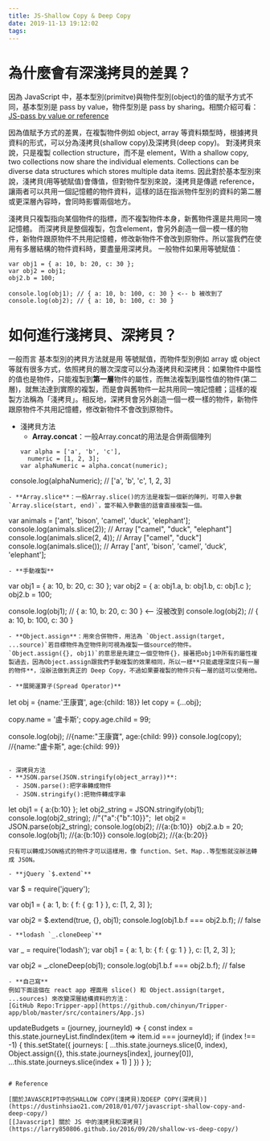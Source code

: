 ```yaml
---
title: JS-Shallow Copy & Deep Copy
date: 2019-11-13 19:12:02
tags:
---
```


# 為什麼會有深淺拷貝的差異？

因為 JavaScript 中，基本型別(primitve)與物件型別(object)的值的賦予方式不同，基本型別是 pass by value，物件型別是 pass by sharing。相關介紹可看：[JS-pass by value or reference](https://chinyun.github.io/myblog/2019/11/13/JS-pass-by-value-or-reference/)

因為值賦予方式的差異，在複製物件例如 object, array 等資料類型時，根據拷貝資料的形式，可以分為淺拷貝(shallow copy)及深拷貝(deep copy)。
對淺拷貝來說，只是複製 collection structure，而不是 element，With a shallow copy, two collections now share the individual elements. Collections can be diverse data structures which stores multiple data items.
因此對於基本型別來說，淺拷貝(用等號賦值)會傳值，但對物件型別來說，淺拷貝是傳遞 reference，讓兩者可以共用一個記憶體的物件資料，這樣的話在指派物件型別的資料的第二層或更深層內容時，會同時影響兩個地方。

淺拷貝只複製指向某個物件的指標，而不複製物件本身，新舊物件還是共用同一塊記憶體。
而深拷貝是整個複製，包含element，會另外創造一個一模一樣的物件，新物件跟原物件不共用記憶體，修改新物件不會改到原物件。所以當我們在使用有多層結構的物件資料時，要盡量用深拷貝。
一般物件如果用等號賦值：
```
var obj1 = { a: 10, b: 20, c: 30 };
var obj2 = obj1;
obj2.b = 100;

console.log(obj1); // { a: 10, b: 100, c: 30 } <-- b 被改到了
console.log(obj2); // { a: 10, b: 100, c: 30 }
```

# 如何進行淺拷貝、深拷貝？

一般而言 基本型別的拷貝方法就是用 等號賦值，而物件型別例如 array 或 object等就有很多方式，依照拷貝的層次深度可以分為淺拷貝和深拷貝：如果物件中屬性的值也是物件，只能複製到**第一層**物件的屬性，而無法複製到屬性值的物件(第二層)，就無法達到實際的複製，而是會與舊物件一起共用同一塊記憶體；這樣的複製方法稱為「淺拷貝」。相反地，深拷貝會另外創造一個一模一樣的物件，新物件跟原物件不共用記憶體，修改新物件不會改到原物件。

- 淺拷貝方法
  - **Array.concat**：一般Array.concat的用法是合併兩個陣列
  ```
  var alpha = ['a', 'b', 'c'],
    numeric = [1, 2, 3];
  var alphaNumeric = alpha.concat(numeric);
​  console.log(alphaNumeric); // ['a', 'b', 'c', 1, 2, 3]
  ```
  - **Array.slice**：一般Array.slice()的方法是複製一個新的陣列，可帶入參數 `Array.slice(start, end)`，當不輸入參數值的話會直接複製一個。
  ```
  var animals = ['ant', 'bison', 'camel', 'duck', 'elephant'];
  console.log(animals.slice(2));
  // Array ["camel", "duck", "elephant"]
  ​
  console.log(animals.slice(2, 4));
  // Array ["camel", "duck"]
  ​
  console.log(animals.slice());
  // Array ['ant', 'bison', 'camel', 'duck', 'elephant'];
  ```
  - **手動複製**
  ```
  var obj1 = { a: 10, b: 20, c: 30 };
  var obj2 = { a: obj1.a, b: obj1.b, c: obj1.c };
  obj2.b = 100;

  console.log(obj1); // { a: 10, b: 20, c: 30 } <-- 沒被改到
  console.log(obj2); // { a: 10, b: 100, c: 30 }
  ```
  - **Object.assign**：用來合併物件，用法為 `Object.assign(target, ...source)`若目標物件為空物件則可視為複製一個source的物件。
  `Object.assign({}, obj1)`的意思是先建立一個空物件{}，接著把obj1中所有的屬性複製過去，因為Object.assign跟我們手動複製的效果相同，所以一樣**只能處理深度只有一層的物件**，沒辦法做到真正的 Deep Copy，不過如果要複製的物件只有一層的話可以使用他。

  - **展開運算子(Spread Operator)**
  ```
  let obj = {name:'王康寶', age:{child: 18}}
  let copy = {...obj};

  copy.name = '盧卡斯';
  copy.age.child = 99;

  console.log(obj);  //{name:"王康寶", age:{child: 99}}
  console.log(copy); //{name:"盧卡斯", age:{child: 99}}
  ```

- 深拷貝方法
  - **JSON.parse(JSON.stringify(object_array))**:
    - JSON.parse():把字串轉成物件
    - JSON.stringify():把物件轉成字串
  ```
  let obj1 = { a:{b:10} };
  let obj2_string = JSON.stringify(obj1);
  console.log(obj2_string); //"{"a":{"b":10}}";
​
  let obj2 = JSON.parse(obj2_string);
  console.log(obj2); //{a:{b:10}}
​
  obj2.a.b = 20;
  console.log(obj1); //{a:{b:10}}
  console.log(obj2); //{a:{b:20}}
  ``` 
  只有可以轉成JSON格式的物件才可以這樣用，像 function、Set、Map..等型態就沒辦法轉成 JSON。

  - **jQuery `$.extend`**
  ```
  var $ = require('jquery');

  var obj1 = {
    a: 1,
    b: { f: { g: 1 } },
    c: [1, 2, 3]
  };

  var obj2 = $.extend(true, {}, obj1);
  console.log(obj1.b.f === obj2.b.f); // false
  ```
  - **lodash `_.cloneDeep`**
  ```
  var _ = require('lodash');
  var obj1 = {
    a: 1,
    b: { f: { g: 1 } },
    c: [1, 2, 3]
  };

  var obj2 = _.cloneDeep(obj1);
  console.log(obj1.b.f === obj2.b.f); // false
  ```
  - **自己寫**
  例如下面這個在 react app 裡面用 slice() 和 Object.assign(target, ...sources) 來改變深層結構資料的方法：
  [GitHub Repo:Tripper-app](https://github.com/chinyun/Tripper-app/blob/master/src/containers/App.js)
  ```
  updateBudgets = (journey, journeyId) => {
    const index = this.state.journeyList.findIndex(item => item.id === journeyId);
    if (index !== -1) {
      this.setState({
        journeys: [
          ...this.state.journeys.slice(0, index),
          Object.assign({}, this.state.journeys[index], journey[0]),
          ...this.state.journeys.slice(index + 1)
        ]
      })
    }
  };
  ```

# Reference

[關於JAVASCRIPT中的SHALLOW COPY(淺拷貝)及DEEP COPY(深拷貝)](https://dustinhsiao21.com/2018/01/07/javascript-shallow-copy-and-deep-copy/)
[[Javascript] 關於 JS 中的淺拷貝和深拷貝](https://larry850806.github.io/2016/09/20/shallow-vs-deep-copy/)
